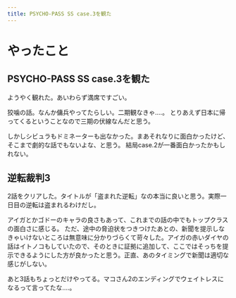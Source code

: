 ```yaml
---
title: PSYCHO-PASS SS case.3を観た
---
```


# やったこと

## PSYCHO-PASS SS case.3を観た

ようやく観れた。あいわらず満席ですごい。

狡噛の話。なんか傭兵やってたらしい。二期観なきゃ‥‥。
とりあえず日本に帰ってくるということなので三期の伏線なんだと思う。

しかしシビュラもドミネーターも出なかった。まあそれなりに面白かったけど、そこまで劇的な話でもないよな、と思う。
結局case.2が一番面白かったかもしれない。

## 逆転裁判3

2話をクリアした。タイトルが「盗まれた逆転」なの本当に良いと思う。実際一日目の逆転は盗まれるわけだし。

アイガとかゴドーのキャラの良さもあって、これまでの話の中でもトップクラスの面白さに感じる。
ただ、途中の脅迫状をつきつけたあとの、新聞を提示しなきゃいけないところは無意味に分かりづらくて苛々した。アイガの赤いダイヤの話はイトノコもしていたので、そのときに証拠に追加して、ここではそっちを提示できるようにした方が良かったと思う。正直、あのタイミングで新聞は適切な感じがしない。

あと3話もちょっとだけやってる。マコさん2のエンディングでウェイトレスになるって言ってたな‥‥。
